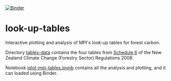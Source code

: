 [![Binder](https://mybinder.org/badge_logo.svg)](https://mybinder.org/v2/gh/ds656/look-up-tables.git/HEAD?labpath=iplot-mpi-tables.ipynb)

# look-up-tables

Interactive plotting and analysis of MPI's look-up tables for forest carbon.

Directory [tables-data](./tables-data) contains the four tables from [Schedule 6](https://www.legislation.govt.nz/regulation/public/2008/0355/latest/DLM1633733.html) of the New Zealand Climate Change (Forestry Sector) Regulations 2008.

Notebook [iplot-mpi-tables.ipynb](./iplot-mpi-tables.ipynb) contains all the analysis and plotting, and it can loaded using Binder.

